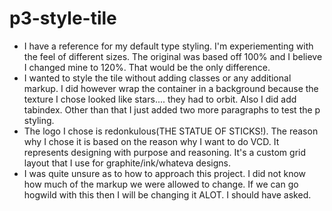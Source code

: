 p3-style-tile
=============
* I have a reference for my default type styling. I'm experiementing with the feel of different sizes. The original was based off 100% and I believe I changed mine to 120%. That would be the only difference.
* I wanted to style the tile without adding classes or any additional markup. I did however wrap the container in a background because the texture I chose looked like stars.... they had to orbit. Also I did add tabindex. Other than that I just added two more paragraphs to test the p styling.
* The logo I chose is redonkulous(THE STATUE OF STICKS!). The reason why I chose it is based on the reason why I want to do VCD. It represents designing with purpose and reasoning. It's a custom grid layout that I use for graphite/ink/whateva designs.
* I was quite unsure as to how to approach this project. I did not know how much of the markup we were allowed to change. If we can go hogwild with this then I will be changing it ALOT. I should have asked.

